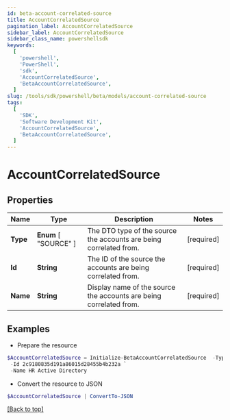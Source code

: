 ```yaml
---
id: beta-account-correlated-source
title: AccountCorrelatedSource
pagination_label: AccountCorrelatedSource
sidebar_label: AccountCorrelatedSource
sidebar_class_name: powershellsdk
keywords:
  [
    'powershell',
    'PowerShell',
    'sdk',
    'AccountCorrelatedSource',
    'BetaAccountCorrelatedSource',
  ]
slug: /tools/sdk/powershell/beta/models/account-correlated-source
tags:
  [
    'SDK',
    'Software Development Kit',
    'AccountCorrelatedSource',
    'BetaAccountCorrelatedSource',
  ]
---
```


# AccountCorrelatedSource

## Properties

| Name | Type | Description | Notes |
| --- | --- | --- | --- |
| **Type** | **Enum** [ "SOURCE" ] | The DTO type of the source the accounts are being correlated from. | [required] |
| **Id** | **String** | The ID of the source the accounts are being correlated from. | [required] |
| **Name** | **String** | Display name of the source the accounts are being correlated from. | [required] |

## Examples

- Prepare the resource

```powershell
$AccountCorrelatedSource = Initialize-BetaAccountCorrelatedSource  -Type SOURCE `
 -Id 2c9180835d191a86015d28455b4b232a `
 -Name HR Active Directory
```

- Convert the resource to JSON

```powershell
$AccountCorrelatedSource | ConvertTo-JSON
```

[[Back to top]](#)
